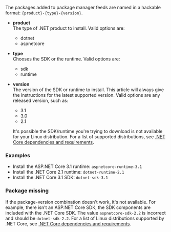 
The packages added to package manager feeds are named in a hackable format: `{product}-{type}-{version}`.

- **product**\
The type of .NET product to install. Valid options are:

  - dotnet
  - aspnetcore

- **type**\
Chooses the SDK or the runtime. Valid options are:

  - sdk
  - runtime

- **version**\
The version of the SDK or runtime to install. This article will always give the instructions for the latest supported version. Valid options are any released version, such as:

  - 3.1
  - 3.0
  - 2.1

  It's possible the SDK/runtime you're trying to download is not available for your Linux distribution. For a list of supported distributions, see [.NET Core dependencies and requirements](../linux.md).

### Examples

- Install the ASP.NET Core 3.1 runtime: `aspnetcore-runtime-3.1`
- Install the .NET Core 2.1 runtime: `dotnet-runtime-2.1`
- Install the .NET Core 3.1 SDK: `dotnet-sdk-3.1`

### Package missing

If the package-version combination doesn't work, it's not available. For example, there isn't an ASP.NET Core SDK, the SDK components are included with the .NET Core SDK. The value `aspnetcore-sdk-2.2` is incorrect and should be `dotnet-sdk-2.2`. For a list of Linux distributions supported by .NET Core, see [.NET Core dependencies and requirements](../linux).
